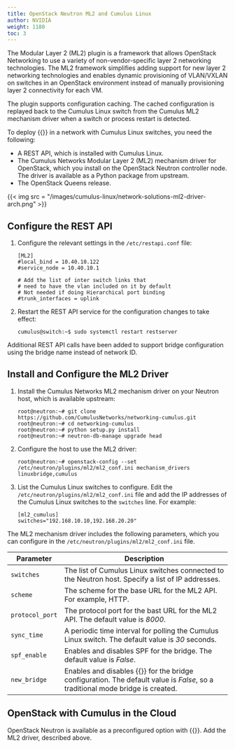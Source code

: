 ```yaml
---
title: OpenStack Neutron ML2 and Cumulus Linux
author: NVIDIA
weight: 1180
toc: 3
---
```

The Modular Layer 2 (ML2) plugin is a framework that allows OpenStack Networking to use a variety of non-vendor-specific layer 2 networking technologies. The ML2 framework simplifies adding support for new layer 2 networking technologies and enables dynamic provisioning of VLAN/VXLAN on switches in an OpenStack environment instead of manually provisioning layer 2 connectivity for each VM.

The plugin supports configuration caching. The cached configuration is replayed back to the Cumulus Linux switch from the Cumulus ML2 mechanism driver when a switch or process restart is detected.

To deploy {{<exlink url="https://wiki.openstack.org/wiki/Neutron/ML2" text="OpenStack ML2">}} in a network with Cumulus Linux switches, you need the following:

- A REST API, which is installed with Cumulus Linux.
- The Cumulus Networks Modular Layer 2 (ML2) mechanism driver for OpenStack, which you install on the OpenStack Neutron controller node. The driver is available as a Python package from upstream.
- The OpenStack Queens release.

{{< img src = "/images/cumulus-linux/network-solutions-ml2-driver-arch.png" >}}

## Configure the REST API

1. Configure the relevant settings in the `/etc/restapi.conf` file:

    ```
    [ML2]
    #local_bind = 10.40.10.122
    #service_node = 10.40.10.1

    # Add the list of inter switch links that
    # need to have the vlan included on it by default
    # Not needed if doing Hierarchical port binding
    #trunk_interfaces = uplink
    ```

2. Restart the REST API service for the configuration changes to take effect:

    ```
    cumulus@switch:~$ sudo systemctl restart restserver
    ```

Additional REST API calls have been added to support bridge configuration using the bridge name instead of network ID.

## Install and Configure the ML2 Driver

1. Install the Cumulus Networks ML2 mechanism driver on your Neutron host, which is available upstream:

    ```
    root@neutron:~# git clone https://github.com/CumulusNetworks/networking-cumulus.git
    root@neutron:~# cd networking-cumulus
    root@neutron:~# python setup.py install
    root@neutron:~# neutron-db-manage upgrade head
    ```

2. Configure the host to use the ML2 driver:

    ```
    root@neutron:~# openstack-config --set /etc/neutron/plugins/ml2/ml2_conf.ini mechanism_drivers linuxbridge,cumulus
    ```

3. List the Cumulus Linux switches to configure. Edit the `/etc/neutron/plugins/ml2/ml2_conf.ini` file and add the IP addresses of the Cumulus Linux switches to the `switches` line. For example:

    ```
    [ml2_cumulus]
    switches="192.168.10.10,192.168.20.20"
    ```

The ML2 mechanism driver includes the following parameters, which you can configure in the `/etc/neutron/plugins/ml2/ml2_conf.ini` file.

| Parameter | Description |
|-----------| ------------|
| `switches` | The list of Cumulus Linux switches connected to the Neutron host. Specify a list of IP addresses. |
| `scheme` | The scheme for the base URL for the ML2 API. For example, HTTP. |
| `protocol_port` | The protocol port for the bast URL for the ML2 API. The default value is *8000*. |
| `sync_time` | A periodic time interval for polling the Cumulus Linux switch. The default value is *30* seconds.|
| `spf_enable` | Enables and disables SPF for the bridge. The default value is *False*.|
|`new_bridge` | Enables and disables {{<link url="VLAN-aware-Bridge-Mode" text="VLAN-aware bridge mode">}} for the bridge configuration. The default value is *False*, so a traditional mode bridge is created. |

## OpenStack with Cumulus in the Cloud

OpenStack Neutron is available as a preconfigured option with {{<exlink url="https://cumulusnetworks.com/products/cumulus-in-the-cloud" text="Cumulus in the Cloud">}}. Add the ML2 driver, described above.
